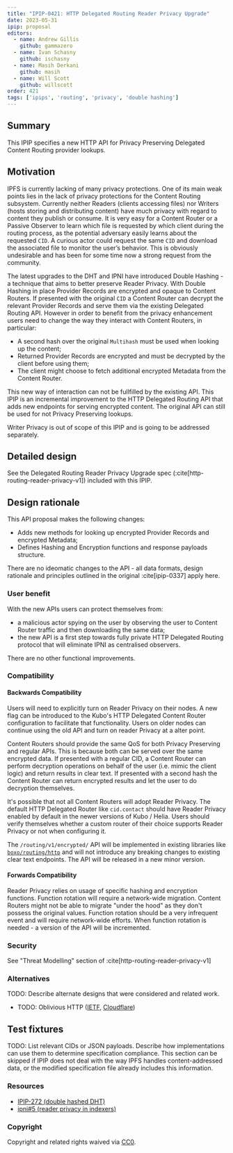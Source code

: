 ```yaml
---
title: "IPIP-0421: HTTP Delegated Routing Reader Privacy Upgrade"
date: 2023-05-31
ipip: proposal
editors:
  - name: Andrew Gillis
    github: gammazero
  - name: Ivan Schasny
    github: ischasny 
  - name: Masih Derkani
    github: masih
  - name: Will Scott
    github: willscott
order: 421
tags: ['ipips', 'routing', 'privacy', 'double hashing']
---
```


## Summary

This IPIP specifies a new HTTP API for Privacy Preserving Delegated Content Routing provider lookups.

## Motivation

IPFS is currently lacking of many privacy protections. One of its main weak points lies in the lack 
of privacy protections for the Content Routing subsystem. Currently neither Readers (clients accessing files) 
nor Writers (hosts storing and distributing content) have much privacy with regard to content they publish or 
consume. It is very easy for a Content Router or a Passive Observer to learn which file is requested by 
which client during the routing process, as the potential adversary easily learns about the requested `CID`. 
A curious actor could request the same `CID` and download the associated file to monitor the user’s behavior. 
This is obviously undesirable and has been for some time now a strong request from the community.

The latest upgrades to the DHT and IPNI have introduced Double Hashing - a technique that aims to better preserve Reader Privacy. 
With Double Hashing in place Provider Records are encrypted and opaque to Content Routers. If presented with the original `CID` a
Content Router can decrypt the relevant Provider Records and serve them via the existing Delegated Routing API. 
However in order to benefit from the privacy enhancement users need to change the way they interact with Content Routers, in particular:
- A second hash over the original `Multihash` must be used when looking up the content;
- Returned Provider Records are encrypted and must be decrypted by the client before using them; 
- The client might choose to fetch additional encrypted Metadata from the Content Router. 

This new way of interaction can not be fullfilled by the existing API. This IPIP is an incremental improvement to the HTTP Delegated Routing API that adds 
new endpoints for serving encrypted content. The original API can still be used for not Privacy Preserving lookups. 

Writer Privacy is out of scope of this IPIP and is going to be addressed separately.

## Detailed design

See the Delegated Routing Reader Privacy Upgrade spec (:cite[http-routing-reader-privacy-v1]) included with this IPIP.

## Design rationale

This API proposal makes the following changes:
- Adds new methods for looking up encrypted Provider Records and encrypted Metadata;
- Defines Hashing and Encryption functions and response payloads structure.

There are no ideomatic changes to the API - all data formats, design rationale and principles outlined in the original :cite[ipip-0337] apply here. 

### User benefit

With the new APIs users can protect themselves from:
- a malicious actor spying on the user by observing the user to Content Router traffic and then downloading the same data;
- the new API is a first step towards fully private HTTP Delegated Routing protocol that will eliminate IPNI as centralised observers.

There are no other functional improvements.

### Compatibility

#### Backwards Compatibility

Users will need to explicitly turn on Reader Privacy on their nodes. A new flag can be introduced to the Kubo's HTTP Delegated Content Router configuration to facilitate that functionality. 
Users on older nodes can continue using the old API and turn on reader Privacy at a alter point. 

Content Routers should provide the same QoS for both Privacy Preserving and regular APIs. This is because both can be served over the same encrypted data. If presented with a regular CID, a Content Router 
can perform decryption operations on behalf of the user (i.e. mimic the client logic) and return results in clear text. If presented with a second hash the Content Router can return encrypted results and let the
user to do decryption themselves.

It's possible that not all Content Routers will adopt Reader Privacy. The default HTTP Delegated Router like `cid.contact` should have Reader Privacy enabled by default in the newer versions of Kubo / Helia. 
Users should verify themselves whether a custom router of their choice supports Reader Privacy or not when configuring it.

The `/routing/v1/encrypted/` API will be implemented in existing libraries like  [`boxo/routing/http`](https://github.com/ipfs/boxo/tree/main/routing/http) and will not introduce any breaking changes to existing clear text endpoints.
The API will be released in a new minor version. 

#### Forwards Compatibility

Reader Privacy relies on usage of specific hashing and encryption functions. Function rotation will require a network-wide migration. Content Routers might not be able to migrate "under the hood" as they
don't possess the original values. Function rotation should be a very infrequent event and will require network-wide efforts. When function rotation is needed - a version of the API will be incremented.  

### Security

See "Threat Modelling" section of :cite[http-routing-reader-privacy-v1]

### Alternatives

TODO: Describe alternate designs that were considered and related work.

- TODO:  Oblivious HTTP ([IETF](https://www.ietf.org/archive/id/draft-thomson-http-oblivious-01.html), [Cloudflare](https://blog.cloudflare.com/stronger-than-a-promise-proving-oblivious-http-privacy-properties/))

## Test fixtures

TODO:  List relevant CIDs or JSON payloads. Describe how implementations can use them to determine
specification compliance. This section can be skipped if IPIP does not deal
with the way IPFS handles content-addressed data, or the modified specification
file already includes this information.

### Resources

- [IPIP-272 (double hashed DHT)](https://github.com/ipfs/specs/pull/373/) 
- [ipni#5 (reader privacy in indexers)](https://github.com/ipni/specs/pull/5)

### Copyright

Copyright and related rights waived via [CC0](https://creativecommons.org/publicdomain/zero/1.0/).
